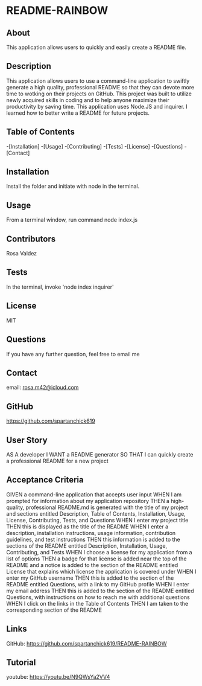 # README-RAINBOW

## About

This application allows users to quickly and easily create a README file.

## Description

This application allows users to use a command-line application to swiftly generate a high quality, professional README so that they can devote more time to wotking on their projects on GitHub. This project was built to utilize newly acquired skills in coding and to help anyone maximize their productivity by saving time. This application uses Node.JS and inquirer. I learned how to better write a README for future projects. 

## Table of Contents
-[Installation] 
-[Usage]
-[Contributing]
-[Tests]
-[License] 
-[Questions]
-[Contact]


## Installation
Install the folder and initiate with node in the terminal.

## Usage

From a terminal window, run command node index.js 

## Contributors

Rosa Valdez

## Tests
In the terminal, invoke 'node index inquirer'

## License

MIT 

## Questions
If you have any further question, feel free to email me

## Contact
email: rosa.m42@icloud.com

## GitHub 
https://github.com/spartanchick619

## User Story

AS A developer
I WANT a README generator
SO THAT I can quickly create a professional README for a new project

## Acceptance Criteria

GIVEN a command-line application that accepts user input
WHEN I am prompted for information about my application repository
THEN a high-quality, professional README.md is generated with the title of my project and sections entitled Description, Table of Contents, Installation, Usage, License, Contributing, Tests, and Questions
WHEN I enter my project title
THEN this is displayed as the title of the README
WHEN I enter a description, installation instructions, usage information, contribution guidelines, and test instructions
THEN this information is added to the sections of the README entitled Description, Installation, Usage, Contributing, and Tests
WHEN I choose a license for my application from a list of options
THEN a badge for that license is added near the top of the README and a notice is added to the section of the README entitled License that explains which license the application is covered under
WHEN I enter my GitHub username
THEN this is added to the section of the README entitled Questions, with a link to my GitHub profile
WHEN I enter my email address
THEN this is added to the section of the README entitled Questions, with instructions on how to reach me with additional questions
WHEN I click on the links in the Table of Contents
THEN I am taken to the corresponding section of the README

## Links
GitHub: https://github.com/spartanchick619/README-RAINBOW

## Tutorial
youtube: https://youtu.be/N9QWsYa2VV4